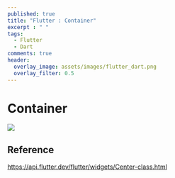 ```yaml
---
published: true
title: "Flutter : Container"
excerpt : " "
tags: 
  - Flutter
  - Dart
comments: true
header:
  overlay_image: assets/images/flutter_dart.png
  overlay_filter: 0.5
---
```

# Container 
![](/assets/images/Container.png)



## Reference
<https://api.flutter.dev/flutter/widgets/Center-class.html>


